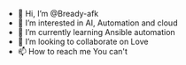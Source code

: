 - 👋 Hi, I’m @Bready-afk
- 👀 I’m interested in AI, Automation and cloud
- 🌱 I’m currently learning Ansible automation
- 💞️ I’m looking to collaborate on Love
- 📫 How to reach me You can't

<!---
Bready-afk/Bready-afk is a ✨ special ✨ repository because its `README.md` (this file) appears on your GitHub profile.
You can click the Preview link to take a look at your changes.
--->
